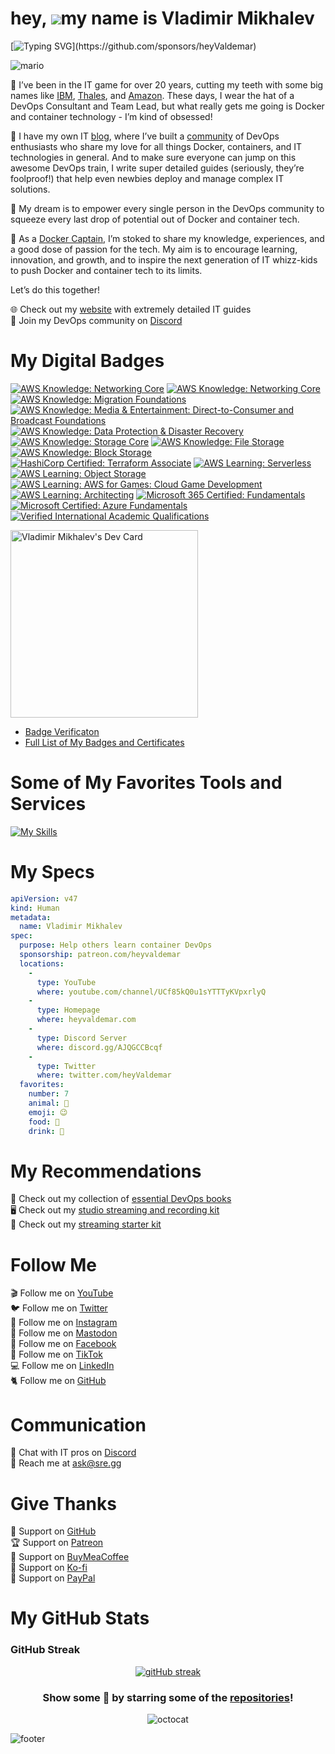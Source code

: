 hey, ![](https://user-images.githubusercontent.com/18350557/176309783-0785949b-9127-417c-8b55-ab5a4333674e.gif)my name is Vladimir Mikhalev
=========================================================================================================================================

[![Typing SVG](https://readme-typing-svg.demolab.com?font=Fira+Code&duration=5000&pause=1000&color=9046FF&width=435&lines=But+my+friends+call+me+Valdemar.)](https://github.com/sponsors/heyValdemar)

![mario](https://user-images.githubusercontent.com/10498744/210012254-234538ff-d198-48aa-8964-37e6fd45d227.gif)

💾 I’ve been in the IT game for over 20 years, cutting my teeth with some big names like [IBM](https://www.linkedin.com/in/heyvaldemar/), [Thales](https://www.linkedin.com/in/heyvaldemar/), and [Amazon](https://www.linkedin.com/in/heyvaldemar/). These days, I wear the hat of a DevOps Consultant and Team Lead, but what really gets me going is Docker and container technology - I’m kind of obsessed!

💛 I have my own IT [blog](https://www.heyvaldemar.com/), where I’ve built a [community](https://discord.gg/AJQGCCBcqf) of DevOps enthusiasts who share my love for all things Docker, containers, and IT technologies in general. And to make sure everyone can jump on this awesome DevOps train, I write super detailed guides (seriously, they’re foolproof!) that help even newbies deploy and manage complex IT solutions.

🚀 My dream is to empower every single person in the DevOps community to squeeze every last drop of potential out of Docker and container tech.

🐳 As a [Docker Captain](https://www.docker.com/captains/vladimir-mikhalev/), I’m stoked to share my knowledge, experiences, and a good dose of passion for the tech. My aim is to encourage learning, innovation, and growth, and to inspire the next generation of IT whizz-kids to push Docker and container tech to its limits.

Let’s do this together!

🌐 Check out my [website](https://www.heyvaldemar.com/) with extremely detailed IT guides\
💬 Join my DevOps community on [Discord](https://discord.gg/AJQGCCBcqf)

# My Digital Badges
[![AWS Knowledge: Networking Core](https://images.credly.com/size/150x150/images/ec621e2a-c8f0-4459-806c-ae11829d372a/image.png)](https://www.credly.com/earner/earned/badge/a2ff9320-0300-4de9-b218-e2c5b10350de "AWS Knowledge: Cloud Essentials")
[![AWS Knowledge: Networking Core](https://images.credly.com/size/150x150/images/4163dc96-eec3-49c2-87b3-6a98172e160c/image.png)](https://www.credly.com/earner/earned/badge/dec40d7a-11f1-46af-8d36-fa006209ed36 "AWS Knowledge: Migration Foundations")
[![AWS Knowledge: Migration Foundations](https://images.credly.com/size/150x150/images/e75f222b-7f75-4d7b-8a6a-67d68aa59d62/image.png)](https://www.credly.com/earner/earned/badge/d8a6e4f8-bff0-4483-ba5d-c10bb2bf8685 "AWS Knowledge: Networking Core")
[![AWS Knowledge: Media & Entertainment: Direct-to-Consumer and Broadcast Foundations](https://images.credly.com/size/150x150/images/0c6f66be-4cd6-4d98-b132-a9a87dc6ecbe/image.png)](https://www.credly.com/badges/90c8487d-7264-4f4c-9b69-f512ab61a7dd "AWS Knowledge: Media & Entertainment: Direct-to-Consumer and Broadcast Foundations")
[![AWS Knowledge: Data Protection & Disaster Recovery](https://images.credly.com/size/150x150/images/b8766b97-8362-4948-a08c-d4fbd2cda57c/image.png)](https://www.credly.com/badges/4cb0819a-c1ce-4aa5-91b6-5cdf3f468c09 "AWS Knowledge: Data Protection & Disaster Recovery")
[![AWS Knowledge: Storage Core](https://images.credly.com/size/150x150/images/4c6a3c3a-e1dd-46f7-bcaf-cc69b817042e/image.png)](https://www.credly.com/badges/746a22ee-90dd-49e6-810b-9536b33674f1 "AWS Knowledge: Storage Core")
[![AWS Knowledge: File Storage](https://images.credly.com/size/150x150/images/a894153e-1762-4870-83b9-150ff294d7fb/image.png)](https://www.credly.com/badges/6d56e0ce-c018-42a1-a2e4-d8dac6d1b078 "AWS Knowledge: File Storage")
[![AWS Knowledge: Block Storage](https://images.credly.com/size/150x150/images/bd6f25a2-b7ac-4b4c-ae4c-887864ba105e/image.png)](https://www.credly.com/badges/f591e5d9-47f0-4044-99e2-602abbdbaf80/public_url "AWS Knowledge: Block Storage")
[![HashiCorp Certified: Terraform Associate](https://images.credly.com/size/150x150/images/85b9cfc4-257a-4742-878c-4f7ab4a2631b/image.png)](https://www.credly.com/badges/46c5f968-242e-477b-977a-4daf01092377 "HashiCorp Certified: Terraform Associate")
[![AWS Learning: Serverless](https://images.credly.com/size/150x150/images/e07c6cc4-b737-4d7e-8ce8-66b6b7a60367/image.png)](https://www.credly.com/badges/800efbf2-3767-469b-8743-f14db219b304 "AWS Learning: Serverless")
[![AWS Learning: Object Storage](https://images.credly.com/size/150x150/images/100511fc-a919-4c0c-b313-7f49b6d09ef6/image.png)](https://www.credly.com/badges/21282a86-30df-4054-a552-569eca1c100f "AWS Learning: Object Storage")
[![AWS Learning: AWS for Games: Cloud Game Development](https://images.credly.com/size/150x150/images/1e1e332c-cbe5-4358-9491-748cc5c5d15f/image.png)](https://www.credly.com/badges/a2450a87-54d6-4cf0-99ca-22163530f33a "AWS Learning: AWS for Games: Cloud Game Development")
[![AWS Learning: Architecting](https://images.credly.com/size/150x150/images/519a6dba-f145-4c1a-85a2-1d173d6898d9/image.png)](https://www.credly.com/badges/ad2082cf-bf19-4054-ab27-89e762a8f24d "AWS Learning: Architecting")
[![Microsoft 365 Certified: Fundamentals](https://images.credly.com/size/150x150/images/0c6d9839-f468-4adc-987d-5cfae4a9ee67/image.png)](https://www.credly.com/badges/ebbd0494-5d31-4498-b36c-65478a4e3421 "Microsoft 365 Certified: Fundamentals")
[![Microsoft Certified: Azure Fundamentals](https://images.credly.com/size/150x150/images/be8fcaeb-c769-4858-b567-ffaaa73ce8cf/image.png)](https://www.credly.com/badges/6871ee3c-b12a-4965-830c-ff744532c723/ "Microsoft Certified: Azure Fundamentals")
[![Verified International Academic Qualifications](https://images.credly.com/size/150x150/images/0ab5b829-02ae-4a73-ac82-ab9798fb76e9/157a788a3a7d3880f574c2cdaf0b97d5.png)](https://www.credly.com/badges/3dd7feaa-a182-4ed3-beb8-a639b086f46e "Verified International Academic Qualifications")

<a href="https://app.daily.dev/heyValdemar"><img src="https://github.com/heyvaldemar/heyvaldemar/blob/main/devcard.svg" width="300" alt="Vladimir Mikhalev's Dev Card"/></a>

- [Badge Verificaton](https://www.credly.com/users/heyvaldemar/badges)
- [Full List of My Badges and Certificates](https://www.heyvaldemar.com/vladimir-mikhalev/)

# Some of My Favorites Tools and Services

[![My Skills](https://skillicons.dev/icons?i=linux,raspberrypi,md,bash,powershell,ansible,py,go,nodejs,aws,azure,gcp,netlify,docker,kubernetes,openshift,openstack,dynamodb,mongodb,redis,postgres,mysql,github,gitlab,grafana,prometheus,jenkins,maven,nginx,prisma,figma,html,css,wordpress,gatsby,ps,pr,ae,unity,unreal,androidstudio,vim,neovim,atom,vscode)](https://github.com/heyValdemar)

# My Specs

```yaml
apiVersion: v47
kind: Human
metadata:
  name: Vladimir Mikhalev
spec:
  purpose: Help others learn container DevOps
  sponsorship: patreon.com/heyvaldemar
  locations:
    - 
      type: YouTube
      where: youtube.com/channel/UCf85kQ0u1sYTTTyKVpxrlyQ
    - 
      type: Homepage
      where: heyvaldemar.com
    - 
      type: Discord Server
      where: discord.gg/AJQGCCBcqf
    -
      type: Twitter
      where: twitter.com/heyValdemar
  favorites:
    number: 7
    animal: 🐶
    emoji: 😉
    food: 🍕
    drink: 🍹
```

# My Recommendations

📕 Check out my collection of [essential DevOps books](https://kit.co/heyValdemar/essential-devops-books)\
🖥️ Check out my [studio streaming and recording kit](https://kit.co/heyValdemar/my-studio-streaming-and-recording-kit)\
📡 Check out my [streaming starter kit](https://kit.co/heyValdemar/streaming-starter-kit)

# Follow Me

🎬 Follow me on [YouTube](https://www.youtube.com/channel/UCf85kQ0u1sYTTTyKVpxrlyQ?sub_confirmation=1)\
🐦 Follow me on [Twitter](https://twitter.com/heyValdemar)\
🎨 Follow me on [Instagram](https://www.instagram.com/heyvaldemar/)\
🐘 Follow me on [Mastodon](https://hachyderm.io/@heyValdemar)\
🎸 Follow me on [Facebook](https://www.facebook.com/heyValdemarFB/)\
🎥 Follow me on [TikTok](https://www.tiktok.com/@heyvaldemar)\
💻 Follow me on [LinkedIn](https://www.linkedin.com/in/heyvaldemar/)\
🐈 Follow me on [GitHub](https://github.com/heyvaldemar)

# Communication

👾 Chat with IT pros on [Discord](https://discord.gg/AJQGCCBcqf)\
📧 Reach me at ask@sre.gg

# Give Thanks

💎 Support on [GitHub](https://github.com/sponsors/heyValdemar)\
🏆 Support on [Patreon](https://www.patreon.com/heyValdemar)\
🥤 Support on [BuyMeaCoffee](https://www.buymeacoffee.com/heyValdemar)\
🍪 Support on [Ko-fi](https://ko-fi.com/heyValdemar)\
💖 Support on [PayPal](https://www.paypal.com/paypalme/heyValdemarCOM)

# My GitHub Stats

### GitHub Streak
<div align="center">

[![gitHub streak](https://github-readme-streak-stats.herokuapp.com?user=heyValdemar&hide_border=true&date_format=M%20j%5B%2C%20Y%5D&background=DD272700&stroke=9046FF&ring=9046FF&fire=9046FF&currStreakNum=9046FF&sideNums=9046FF&currStreakLabel=9046FF&sideLabels=9046FF&dates=9046FF)](https://github.com/heyvaldemar)

</div>

<div align="center">

### Show some 💜 by starring some of the [repositories](https://github.com/heyValdemar?tab=repositories)!

![octocat](https://user-images.githubusercontent.com/10498744/210113490-e2fad07f-4488-4da8-a656-b9abbdd8cb26.gif)

</div>

![footer](https://user-images.githubusercontent.com/10498744/210157572-1fca0242-8af2-46a6-bfa3-666ffd40ebde.svg)
